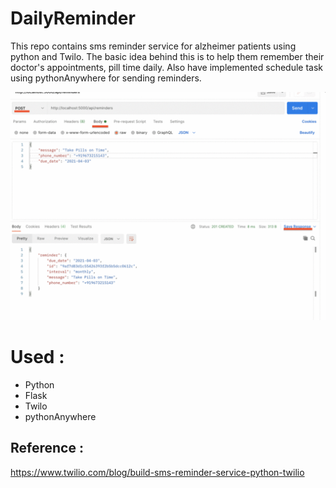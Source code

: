 # DailyReminder 

This repo contains sms reminder service for alzheimer patients using python and Twilo. The basic idea behind this is to help them remember their doctor's appointments, pill time daily. Also have implemented schedule task using pythonAnywhere for sending reminders.

![Alt text](DailyReminder.gif)

# Used :
- Python
- Flask
- Twilo
- pythonAnywhere

## Reference :
https://www.twilio.com/blog/build-sms-reminder-service-python-twilio




